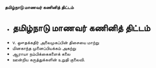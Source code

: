**தமிழ்நாடு மாணவர் கணினித் திட்டம்**
- # தமிழ்நாடு மாணவர் கணினித் திட்டம்
- v. ஔதக்கதிர் அலைமுகப்பின் திசையை மாற்று
- மினகாந்த முனைப்பியக்கம் அகற்று
- ஆராயா நம்பிக்கைகளைக் கலை
- ஊன்றிய கருத்துக்களின் உறுதி குலைவி.

